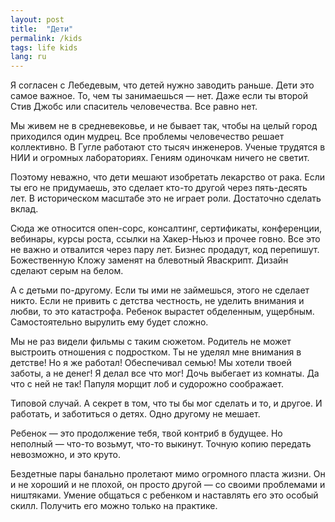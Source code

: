 ```yaml
---
layout: post
title:  "Дети"
permalink: /kids
tags: life kids
lang: ru
---
```


Я согласен с Лебедевым, что детей нужно заводить раньше. Дети это самое
важное. То, чем ты занимаешься — нет. Даже если ты второй Стив Джобс или
спаситель человечества. Все равно нет.

Мы живем не в средневековье, и не бывает так, чтобы на целый город приходился
один мудрец. Все проблемы человечество решает коллективно. В Гугле работают сто
тысяч инженеров. Ученые трудятся в НИИ и огромных лабораториях. Гениям одиночкам
ничего не светит.

Поэтому неважно, что дети мешают изобретать лекарство от рака. Если ты его не
придумаешь, это сделает кто-то другой через пять-десять лет. В историческом
масштабе это не играет роли. Достаточно сделать вклад.

Сюда же относится опен-сорс, консалтинг, сертификаты, конференции, вебинары,
курсы роста, ссылки на Хакер-Ньюз и прочее говно. Все это не важно и отвалится
через пару лет. Бизнес продадут, код перепишут. Божественную Кложу заменят на
блевотный Яваскрипт. Дизайн сделают серым на белом.

А с детьми по-другому. Если ты ими не займешься, этого не сделает никто. Если не
привить с детства честность, не уделить внимания и любви, то это
катастрофа. Ребенок вырастет обделенным, ущербным. Самостоятельно вырулить ему
будет сложно.

Мы не раз видели фильмы с таким сюжетом. Родитель не может выстроить отношения с
подростком. Ты не уделял мне внимания в детстве! Но я же работал! Обеспечивал
семью! Мы хотели твоей заботы, а не денег! Я делал все что мог! Дочь выбегает из
комнаты. Да что с ней не так! Папуля морщит лоб и судорожно соображает.

Типовой случай. А секрет в том, что ты бы мог сделать и то, и другое. И
работать, и заботиться о детях. Одно другому не мешает.

Ребенок — это продолжение тебя, твой контриб в будущее. Но неполный — что-то
возьмут, что-то выкинут. Точную копию передать невозможно, и это круто.

Бездетные пары банально пролетают мимо огромного пласта жизни. Он и не хороший и
не плохой, он просто другой — со своими проблемами и ништяками. Умение общаться
с ребенком и наставлять его это особый скилл. Получить его можно только на
практике.
